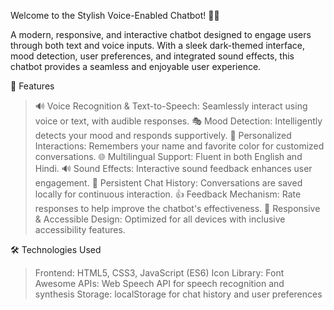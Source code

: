 Welcome to the Stylish Voice-Enabled Chatbot! 🤖✨

A modern, responsive, and interactive chatbot designed to engage users through both text and voice inputs. With a sleek dark-themed interface, mood detection, user preferences, and integrated sound effects, this chatbot provides a seamless and enjoyable user experience.

📜 Features
>🔊 Voice Recognition & Text-to-Speech: Seamlessly interact using voice or text, with audible responses.
>🎭 Mood Detection: Intelligently detects your mood and responds supportively.
>🎨 Personalized Interactions: Remembers your name and favorite color for customized conversations.
>🌐 Multilingual Support: Fluent in both English and Hindi.
>🔊 Sound Effects: Interactive sound feedback enhances user engagement.
>💾 Persistent Chat History: Conversations are saved locally for continuous interaction.
>👍 Feedback Mechanism: Rate responses to help improve the chatbot's effectiveness.
>📱 Responsive & Accessible Design: Optimized for all devices with inclusive accessibility features.


🛠️ Technologies Used
>Frontend: HTML5, CSS3, JavaScript (ES6)
>Icon Library: Font Awesome
>APIs: Web Speech API for speech recognition and synthesis
>Storage: localStorage for chat history and user preferences
